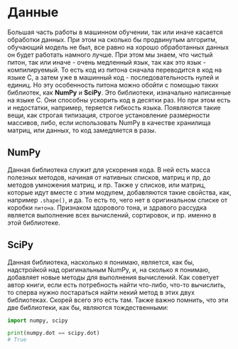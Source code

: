 # Данные
Большая часть работы в машинном обучении, так или иначе касается обработки данных. При этом на сколько бы продвинутым алгоритм, обучающий модель не был, все равно на хорошо обработанных данных он будет работать намного лучше.
При этом мы знаем, что чистый питон, так или иначе - очень медленный язык, так как это язык - компилируемый. То есть код из питона сначала переводится в код на языке С, а затем уже в машинный код - последовательность нулей и единиц.
Но эту особенность питона можно обойти с помощью таких библиотек, как **NumPy** и **SciPy**. Это библиотеки, изначально написанные на языке C. Они способны ускорить код в десятки раз. Но при этом есть и недостатки, например, теряется гибкость языка. Появляются такие вещи, как строгая типизация, строгое установление размерности массивов, либо, если использовать NumPy в качестве хранилища матриц, или данных, то код замедляется в разы.
## NumPy
Данная библиотека служит для ускорения кода. В ней есть масса полезных методов, начиная от нативных списков, матриц и пр, до методов умножения матриц, и пр. 
Также у списков, или матриц, которые идут вместе с этим модулем, добавляются такие свойства, как, например `.shape()`, и да. То есть то, чего нет в оригинальном списке от коробки `питона`.
Признаком здорового тона, и здравого рассудка является выполнение всех вычислений, сортировок, и пр. именно в этой библиотеке.
## SciPy
Данная библиотека, насколько я понимаю, является, как бы, надстройкой над оригинальным NumPy, и, на сколько я понимаю, добавляет новые методы для выполнения вычислений. 
Как советует автор книги, если есть потребность найти что-либо, что-то вычислить, то сперва нужно постараться найти некий метод в этих двух библиотеках. Скорей всего это есть там.
Также важно помнить, что эти две библиотеки, как бы, являются тождественными:
```python
import numpy, scipy

print(numpy.dot == scipy.dot)
# True
```
